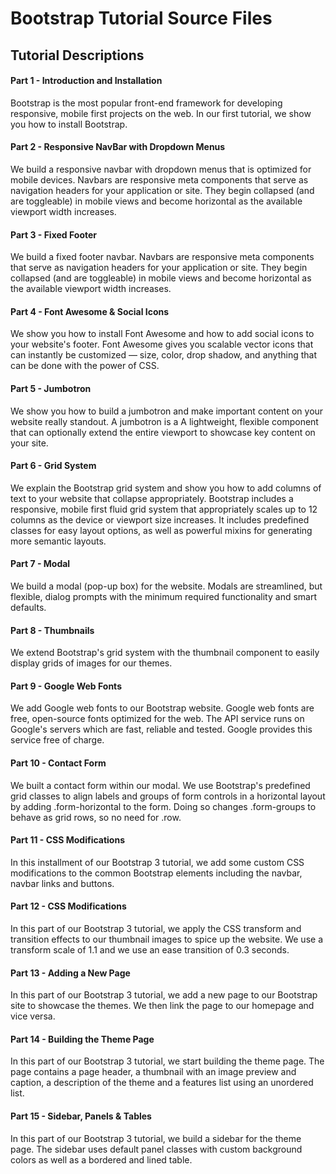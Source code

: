 Bootstrap Tutorial Source Files
=========


<h2>Tutorial Descriptions</h2>

<h4>Part 1 - Introduction and Installation</h4>
<p>Bootstrap is the most popular front-end framework for developing responsive, mobile first projects on the web. In our first tutorial, we show you how to install Bootstrap.</p>

<h4>Part 2 - Responsive NavBar with Dropdown Menus</h4>
<p>We build a responsive navbar with dropdown menus that is optimized for mobile devices. Navbars are responsive meta components that serve as navigation headers for your application or site. They begin collapsed (and are toggleable) in mobile views and become horizontal as the available viewport width increases. </p>

<h4>Part 3 - Fixed Footer</h4>
<p>We build a fixed footer navbar. Navbars are responsive meta components that serve as navigation headers for your application or site. They begin collapsed (and are toggleable) in mobile views and become horizontal as the available viewport width increases.</p>

<h4>Part 4 - Font Awesome & Social Icons</h4>
<p>We show you how to install Font Awesome and how to add social icons to your website's footer. Font Awesome gives you scalable vector icons that can instantly be customized — size, color, drop shadow, and anything that can be done with the power of CSS. </p>

<h4>Part 5 - Jumbotron</h4>
<p>We show you how to build a jumbotron and make important content on your website really standout. A jumbotron is a A lightweight, flexible component that can optionally extend the entire viewport to showcase key content on your site.</p>

<h4>Part 6 - Grid System</h4>
<p>We explain the Bootstrap grid system and show you how to add columns of text to your website that collapse appropriately. Bootstrap includes a responsive, mobile first fluid grid system that appropriately scales up to 12 columns as the device or viewport size increases. It includes predefined classes for easy layout options, as well as powerful mixins for generating more semantic layouts.</p>

<h4>Part 7 - Modal</h4>
<p>We build a modal (pop-up box) for the website. Modals are streamlined, but flexible, dialog prompts with the minimum required functionality and smart defaults.</p>

<h4>Part 8 - Thumbnails</h4>
<p>We extend Bootstrap's grid system with the thumbnail component to easily display grids of images for our themes.</h4>

<h4>Part 9 - Google Web Fonts</h4>
<p>We add Google web fonts to our Bootstrap website. Google web fonts are free, open-source fonts optimized for the web. The API service runs on Google's servers which are fast, reliable and tested. Google provides this service free of charge.</p>

<h4>Part 10 - Contact Form</h4>
<p>We built a contact form within our modal. We use Bootstrap's predefined grid classes to align labels and groups of form controls in a horizontal layout by adding .form-horizontal to the form. Doing so changes .form-groups to behave as grid rows, so no need for .row.</p>

<h4>Part 11 - CSS Modifications</h4>
<p>In this installment of our Bootstrap 3 tutorial, we add some custom CSS modifications to the common Bootstrap elements including the navbar, navbar links and buttons.<p>

<h4>Part 12 - CSS Modifications</h4>
<p>In this part of our Bootstrap 3 tutorial, we apply the CSS transform and transition effects to our thumbnail images to spice up the website. We use a transform scale of 1.1 and we use an ease transition of 0.3 seconds.</p>

<h4>Part 13 - Adding a New Page</h4>
<p>In this part of our Bootstrap 3 tutorial, we add a new page to our Bootstrap site to showcase the themes. We then link the page to our homepage and vice versa.</p>

<h4>Part 14 - Building the Theme Page</h4>
<p>In this part of our Bootstrap 3 tutorial, we start building the theme page. The page contains a page header, a thumbnail with an image preview and caption, a description of the theme and a features list using an unordered list.</p>

<h4>Part 15 - Sidebar, Panels & Tables</h4>
<p>In this part of our Bootstrap 3 tutorial, we build a sidebar for the theme page. The sidebar uses default panel classes with custom background colors as well as a bordered and lined table.</p>
